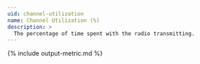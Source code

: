 ```yaml
---
uid: channel-utilization
name: Channel Utilization (%)
description: >
  The percentage of time spent with the radio transmitting.
---
```


{% include output-metric.md %}
